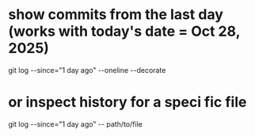 # show commits from the last day (works with today's date = Oct 28, 2025)
git log --since="1 day ago" --oneline --decorate
# or inspect history for a speci	fic file
git log --since="1 day ago" -- path/to/file
